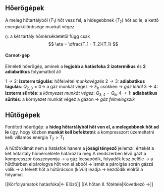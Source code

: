 ## Hőerőgépek
A meleg hőtartályból ($T_1$) hőt vesz fel, a hidegebbnek ($T_2$) hőt ad le, a kettő energiakülönbsége munkát végez

$\eta$: a két tartály hőmérsékletétől függ csak
$$
\eta = \dfrac{T_1 - T_2}{T_1}
$$

#### Carnot-gép
Elméleti hőerőgép, aminek a **legjobb a hatásfoka**
**2 izotermikus** és **2 adiabatikus** folyamatból áll

$1 \to 2$: __izoterm tágulás__: hőfelvétel *munkavégzés*
$2 \to 3$: __adiabatikus tágulás__: $Q_{2,3} = 0 \to$ a gáz munkát végez $\to$ $E_b$ csökken $\to$ *gáz lehűl*
$3 \to 4$: __izoterm sűrítés__: a *környezet munkát végez*: $Q_{3,4} = Q_{le}$
$4 \to 1$: __adiabatikus sűrítés__: a környezet munkát végez a gázon $\to$ *gáz felmelegszik*

## Hűtőgépek
Fordított hőerőgép: a **hideg hőtartályból hőt von el, a melegebbnek hőt ad le** úgy, hogy közben **munkát kell befektetni**: a kompresszort üzemeltetni kell: villamos energia
$T_2 > T_1$

A hűtőt/klímát nem a hatásfok hanem a **jósági tényező** jellemzi: értékét a két hőtartály hőmérséklete határozza meg
A rendszerben lévő gázt a kompresszor összenyomja $\to$ a gáz lecsapódik, folyadék lesz belőle $\to$ a hűtőtérben elpárologva hőt von el abból $\to$ ismét a párolgás során gázzá válik $\to$ a felvett hőt a hűtőrácson (kívül) leadja $\to$ kezdődik elölről a folyamat

[[Körfolyamatok hatásfoka|← Előző]]
[[A hőtan II. főtétele|Következő →]]